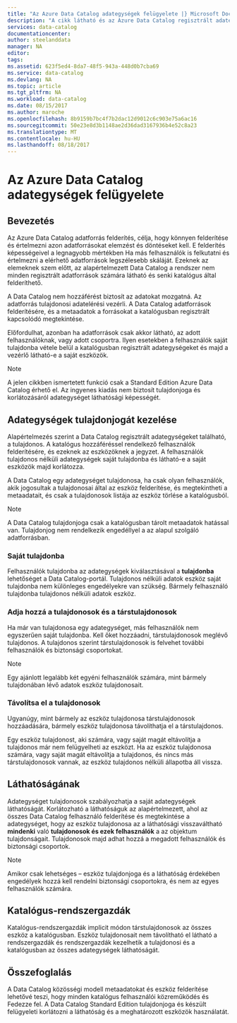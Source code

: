 ```yaml
---
title: "Az Azure Data Catalog adategységek felügyelete |} Microsoft Docs"
description: "A cikk látható és az Azure Data Catalog regisztrált adategységeket tulajdonjogát vezérlése mutatja be."
services: data-catalog
documentationcenter: 
author: steelanddata
manager: NA
editor: 
tags: 
ms.assetid: 623f5ed4-8da7-48f5-943a-448d0b7cba69
ms.service: data-catalog
ms.devlang: NA
ms.topic: article
ms.tgt_pltfrm: NA
ms.workload: data-catalog
ms.date: 08/15/2017
ms.author: maroche
ms.openlocfilehash: 8b9159b7bc4f7b2dac12d9012c6c903e75a6ac16
ms.sourcegitcommit: 50e23e8d3b1148ae2d36dad3167936b4e52c8a23
ms.translationtype: MT
ms.contentlocale: hu-HU
ms.lasthandoff: 08/18/2017
---
```

# <a name="manage-data-assets-in-azure-data-catalog"></a>Az Azure Data Catalog adategységek felügyelete
## <a name="introduction"></a>Bevezetés
Az Azure Data Catalog adatforrás felderítés, célja, hogy könnyen felderítése és értelmezni azon adatforrásokat elemzést és döntéseket kell. E felderítés képességeivel a legnagyobb mértékben Ha más felhasználók is felkutatni és értelmezni a elérhető adatforrások legszélesebb skáláját. Ezeknek az elemeknek szem előtt, az alapértelmezett Data Catalog a rendszer nem minden regisztrált adatforrások számára látható és senki katalógus által felderíthető.

A Data Catalog nem hozzáférést biztosít az adatokat mozgatná. Az adatforrás tulajdonosi adatelérési vezérli. A Data Catalog adatforrások felderítésére, és a metaadatok a forrásokat a katalógusban regisztrált kapcsolódó megtekintése.

Előfordulhat, azonban ha adatforrások csak akkor látható, az adott felhasználóknak, vagy adott csoportra. Ilyen esetekben a felhasználók saját tulajdonba vétele belül a katalógusban regisztrált adategységeket és majd a vezérlő látható-e a saját eszközök.

> [!NOTE]
> A jelen cikkben ismertetett funkció csak a Standard Edition Azure Data Catalog érhető el. Az ingyenes kiadás nem biztosít tulajdonjoga és korlátozásáról adategységet láthatósági képességét.
>
>

## <a name="manage-ownership-of-data-assets"></a>Adategységek tulajdonjogát kezelése
Alapértelmezés szerint a Data Catalog regisztrált adategységeket található, a tulajdonos. A katalógus hozzáféréssel rendelkező felhasználók felderítésére, és ezeknek az eszközöknek a jegyzet. A felhasználók tulajdonos nélküli adategységek saját tulajdonba és látható-e a saját eszközök majd korlátozza.

A Data Catalog egy adategységet tulajdonosa, ha csak olyan felhasználók, akik jogosultak a tulajdonosai által az eszköz felderítése, és megtekintheti a metaadatait, és csak a tulajdonosok listája az eszköz törlése a katalógusból.

> [!NOTE]
> A Data Catalog tulajdonjoga csak a katalógusban tárolt metaadatok hatással van. Tulajdonjog nem rendelkezik engedéllyel a az alapul szolgáló adatforrásban.
>
>

### <a name="take-ownership"></a>Saját tulajdonba
Felhasználók tulajdonba az adategységek kiválasztásával a **tulajdonba** lehetőséget a Data Catalog-portál. Tulajdonos nélküli adatok eszköz saját tulajdonba nem különleges engedélyekre van szükség. Bármely felhasználó tulajdonba tulajdonos nélküli adatok eszköz.

### <a name="add-owners-and-co-owners"></a>Adja hozzá a tulajdonosok és a társtulajdonosok
Ha már van tulajdonosa egy adategységet, más felhasználók nem egyszerűen saját tulajdonba. Kell őket hozzáadni, társtulajdonosok meglévő tulajdonos. A tulajdonos szerint társtulajdonosok is felvehet további felhasználók és biztonsági csoportokat.

> [!NOTE]
> Egy ajánlott legalább két egyéni felhasználók számára, mint bármely tulajdonában lévő adatok eszköz tulajdonosait.
>
>

### <a name="remove-owners"></a>Távolítsa el a tulajdonosok
Ugyanúgy, mint bármely az eszköz tulajdonosa társtulajdonosok hozzáadására, bármely eszköz tulajdonosa távolíthatja el a társtulajdonos.

Egy eszköz tulajdonost, aki számára, vagy saját magát eltávolítja a tulajdonos már nem felügyelheti az eszközt. Ha az eszköz tulajdonosa számára, vagy saját magát eltávolítja a tulajdonos, és nincs más társtulajdonosok vannak, az eszköz tulajdonos nélküli állapotba áll vissza.

## <a name="control-visibility"></a>Láthatóságának
Adategységet tulajdonosok szabályozhatja a saját adategységek láthatóságát. Korlátozható a láthatóságuk az alapértelmezett, ahol az összes Data Catalog felhasználó felderítése és megtekintése a adategységet, hogy az eszköz tulajdonosa az a láthatósági visszaváltható **mindenki** való **tulajdonosok és ezek felhasználók** a az objektum tulajdonságait. Tulajdonosok majd adhat hozzá a megadott felhasználók és biztonsági csoportok.

> [!NOTE]
> Amikor csak lehetséges – eszköz tulajdonjoga és a láthatóság érdekében engedélyek hozzá kell rendelni biztonsági csoportokra, és nem az egyes felhasználók számára.
>
>

## <a name="catalog-administrators"></a>Katalógus-rendszergazdák
Katalógus-rendszergazdák implicit módon társtulajdonosok az összes eszköz a katalógusban. Eszköz tulajdonosait nem távolítható el látható a rendszergazdák és rendszergazdák kezelhetik a tulajdonosi és a katalógusban az összes adategységek láthatóságát.

## <a name="summary"></a>Összefoglalás
A Data Catalog közösségi modell metaadatokat és eszköz felderítése lehetővé teszi, hogy minden katalógus felhasználói közreműködés és Fedezze fel. A Data Catalog Standard Edition tulajdonjoga és készült felügyeleti korlátozni a láthatóság és a meghatározott eszközök használatát.
